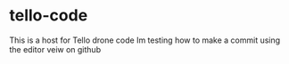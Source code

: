 # tello-code
This is a host for Tello drone code
Im testing how to make a commit using the editor veiw on github
